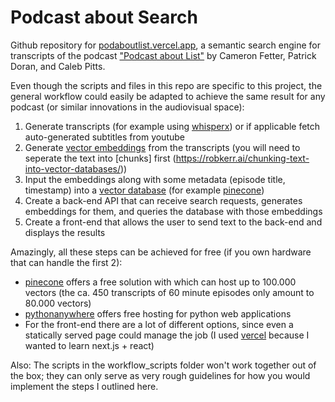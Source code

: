 # Podcast about Search

Github repository for [podaboutlist.vercel.app](https://podaboutlist.vercel.app), a semantic search engine for transcripts of the podcast ["Podcast about List"](https://www.swagpoop.com/) by Cameron Fetter, Patrick Doran, and Caleb Pitts.


Even though the scripts and files in this repo are specific to this project, the general workflow could easily be adapted to achieve the same result for any podcast (or similar innovations in the audiovisual space):
1. Generate transcripts (for example using [whisperx](https://github.com/m-bain/whisperX)) or if applicable fetch auto-generated subtitles from youtube
2. Generate [vector embeddings](https://huggingface.co/blog/getting-started-with-embeddings) from the transcripts (you will need to seperate the text into [chunks] first (https://robkerr.ai/chunking-text-into-vector-databases/))
3. Input the embeddings along with some metadata (episode title, timestamp) into a [vector database](https://www.pinecone.io/learn/vector-database/) (for example [pinecone](https://www.pinecone.io))
4. Create a back-end API that can receive search requests, generates embeddings for them, and queries the database with those embeddings
5. Create a front-end that allows the user to send text to the back-end and displays the results

Amazingly, all these steps can be achieved for free (if you own hardware that can handle the first 2):
* [pinecone](https://www.pinecone.io) offers a free solution with which can host up to 100.000 vectors (the ca. 450 transcripts of 60 minute episodes only amount to 80.000 vectors)
* [pythonanywhere](https://www.pythonanywhere.com) offers free hosting for python web applications
* For the front-end there are a lot of different options, since even a statically served page could manage the job (I used [vercel](https://vercel.com) because I wanted to learn next.js + react)

Also: The scripts in the workflow_scripts folder won't work together out of the box; they can only serve as very rough guidelines for how you would implement the steps I outlined here.